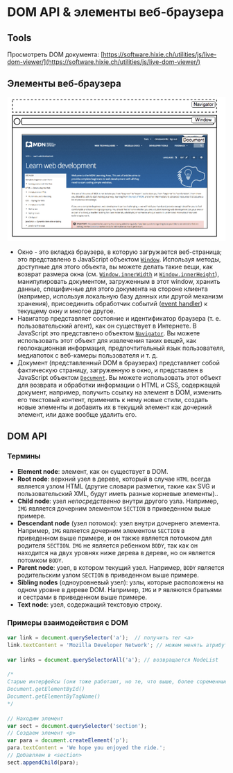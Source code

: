 # DOM API & элементы веб-браузера

## Tools

Просмотреть DOM документа: [https://software.hixie.ch/utilities/js/live-dom-viewer/](https://software.hixie.ch/utilities/js/live-dom-viewer/)

## Элементы веб-браузера

![](<../../../.gitbook/assets/изображение (4).png>)

* Окно - это вкладка браузера, в которую загружается веб-страница; это представлено в JavaScript объектом [`Window`](https://developer.mozilla.org/ru/docs/Web/API/Window). Используя методы, доступные для этого объекта, вы можете делать такие вещи, как возврат размера окна (см. [`Window.innerWidth`](https://developer.mozilla.org/ru/docs/Web/API/Window/innerWidth) и [`Window.innerHeight`](https://developer.mozilla.org/ru/docs/Web/API/Window/innerHeight)), манипулировать документом, загруженным в этот window, хранить данные, специфичные для этого документа на стороне клиента (например, используя локальную базу данных или другой механизм хранения), присоединить обработчик событий ([event handler](https://developer.mozilla.org/en-US/docs/Learn/JavaScript/Building\_blocks/Events#A\_series\_of\_fortunate\_events)) к текущему окну и многое другое.
* Навигатор представляет состояние и идентификатор браузера (т. е. пользовательский агент), как он существует в Интернете. В JavaScript это представлено объектом [`Navigator`](https://developer.mozilla.org/ru/docs/Web/API/Navigator). Вы можете использовать этот объект для извлечения таких вещей, как геолокационная информация, предпочтительный язык пользователя, медиапоток с веб-камеры пользователя и т. д.
* Документ (представленный DOM в браузерах) представляет собой фактическую страницу, загруженную в окно, и представлен в JavaScript объектом [`Document`](https://developer.mozilla.org/ru/docs/Web/API/Document). Вы можете использовать этот объект для возврата и обработки информации о HTML и CSS, содержащей документ, например, получить ссылку на элемент в DOM, изменить его текстовый контент, применить к нему новые стили, создать новые элементы и добавить их в текущий элемент как дочерний элемент, или даже вообще удалить его.

## DOM API

### Термины

* **Element node**: элемент, как он существует в DOM.
* **Root node**: верхний узел в дереве, который в случае `HTML` всегда является узлом HTML (другие словари разметки, такие как SVG и пользовательский XML, будут иметь разные корневые элементы)..
* **Child node**: узел _непосредственно_ внутри другого узла. Например, `IMG` является дочерним элементом `SECTION` в приведенном выше примере.
* **Descendant node** (узел потомок): узел внутри дочернего элемента. Например, `IMG` является дочерним элементом `SECTION` в приведенном выше примере, и он также является потомком для родителя `SECTION`. `IMG` не является ребенком `BODY`, так как он находится на двух уровнях ниже дерева в дереве, но он является потомком `BODY`.
* **Parent node**: узел, в котором текущий узел. Например, `BODY` является родительским узлом `SECTION` в приведенном выше примере.
* **Sibling nodes** (одноуровневый узел): узлы, которые расположены на одном уровне в дереве DOM. Например, `IMG` и `P` являются братьями и сестрами в приведенном выше примере.
* **Text node**: узел, содержащий текстовую строку.

### Примеры взаимодействия с DOM

```javascript
var link = document.querySelector('a');  // получить тег <a>
link.textContent = 'Mozilla Developer Network'; // можем менять атрибуты

var links = document.querySelectorAll('a'); // возвращается NodeList

/*
Старые интерфейсы (они тоже работают, но те, что выше, более соременные):
Document.getElementById()
Document.getElementByTagName()
*/

// Находим элемент
var sect = document.querySelector('section');
// Создаем элемент <p>
var para = document.createElement('p');
para.textContent = 'We hope you enjoyed the ride.';
// Добавляем в <section>
sect.appendChild(para);
```

